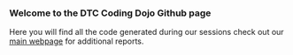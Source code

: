 ### Welcome to the DTC Coding Dojo Github page
Here you will find all the code generated during our sessions check out our [main webpage](https://dtc-coding-dojo.github.io/main/) for additional reports.
